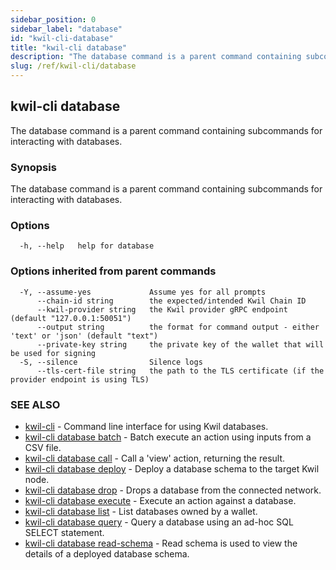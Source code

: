 ```yaml
---
sidebar_position: 0
sidebar_label: "database"
id: "kwil-cli-database"
title: "kwil-cli database"
description: "The database command is a parent command containing subcommands for interacting with databases."
slug: /ref/kwil-cli/database
---
```


## kwil-cli database

The database command is a parent command containing subcommands for interacting with databases.

### Synopsis

The database command is a parent command containing subcommands for interacting with databases.

### Options

```
  -h, --help   help for database
```

### Options inherited from parent commands

```
  -Y, --assume-yes             Assume yes for all prompts
      --chain-id string        the expected/intended Kwil Chain ID
      --kwil-provider string   the Kwil provider gRPC endpoint (default "127.0.0.1:50051")
      --output string          the format for command output - either 'text' or 'json' (default "text")
      --private-key string     the private key of the wallet that will be used for signing
  -S, --silence                Silence logs
      --tls-cert-file string   the path to the TLS certificate (if the provider endpoint is using TLS)
```

### SEE ALSO

* [kwil-cli](/docs/ref/kwil-cli)	 - Command line interface for using Kwil databases.
* [kwil-cli database batch](/docs/ref/kwil-cli/database/batch)	 - Batch execute an action using inputs from a CSV file.
* [kwil-cli database call](/docs/ref/kwil-cli/database/call)	 - Call a 'view' action, returning the result.
* [kwil-cli database deploy](/docs/ref/kwil-cli/database/deploy)	 - Deploy a database schema to the target Kwil node.
* [kwil-cli database drop](/docs/ref/kwil-cli/database/drop)	 - Drops a database from the connected network.
* [kwil-cli database execute](/docs/ref/kwil-cli/database/execute)	 - Execute an action against a database.
* [kwil-cli database list](/docs/ref/kwil-cli/database/list)	 - List databases owned by a wallet.
* [kwil-cli database query](/docs/ref/kwil-cli/database/query)	 - Query a database using an ad-hoc SQL SELECT statement.
* [kwil-cli database read-schema](/docs/ref/kwil-cli/database/read-schema)	 - Read schema is used to view the details of a deployed database schema.

